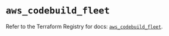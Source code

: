 # `aws_codebuild_fleet`

Refer to the Terraform Registry for docs: [`aws_codebuild_fleet`](https://registry.terraform.io/providers/hashicorp/aws/5.90.0/docs/resources/codebuild_fleet).
